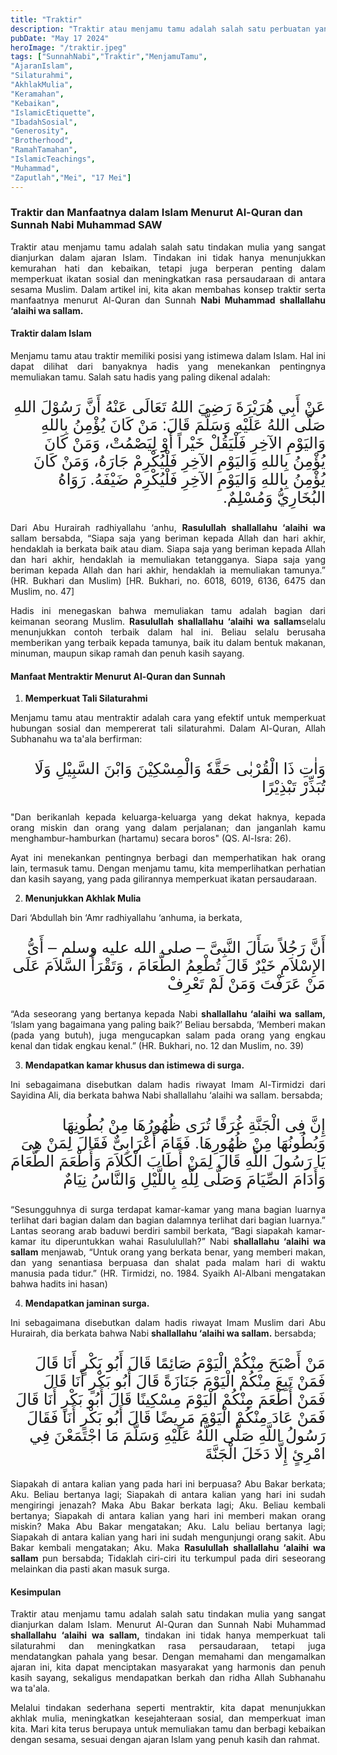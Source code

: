 ```yaml
---
title: "Traktir"
description: "Traktir atau menjamu tamu adalah salah satu perbuatan yang sangat dianjurkan dalam ajaran Islam, mengikuti contoh dan sunnah Nabi Muhammad SAW. Menurut sunnah, traktir bukan hanya tentang memberikan makanan atau minuman, tetapi juga merupakan bentuk kebaikan, kemurahan hati, dan upaya untuk mempererat tali silaturahmi."
pubDate: "May 17 2024"
heroImage: "/traktir.jpeg"
tags: ["SunnahNabi","Traktir","MenjamuTamu",
"AjaranIslam",
"Silaturahmi",
"AkhlakMulia",
"Keramahan",
"Kebaikan",
"IslamicEtiquette",
"IbadahSosial",
"Generosity",
"Brotherhood",
"RamahTamahan",
"IslamicTeachings",
"Muhammad",
"Zaputlah","Mei", "17 Mei"]
---
```


### Traktir dan Manfaatnya dalam Islam Menurut Al-Quran dan Sunnah Nabi Muhammad SAW

<p style="text-align: justify;">Traktir atau menjamu tamu adalah salah satu tindakan mulia yang sangat dianjurkan dalam ajaran Islam. Tindakan ini tidak hanya menunjukkan kemurahan hati dan kebaikan, tetapi juga berperan penting dalam memperkuat ikatan sosial dan meningkatkan rasa persaudaraan di antara sesama Muslim. Dalam artikel ini, kita akan membahas konsep traktir serta manfaatnya menurut Al-Quran dan Sunnah <strong>Nabi Muhammad shallallahu ‘alaihi wa sallam.</strong></p>

#### Traktir dalam Islam

<p style="text-align: justify;">Menjamu tamu atau traktir memiliki posisi yang istimewa dalam Islam. Hal ini dapat dilihat dari banyaknya hadis yang menekankan pentingnya memuliakan tamu. Salah satu hadis yang paling dikenal adalah:</p>

<p style="font-family: 'Neirizi Regular', sans-serif; font-size: 25px; direction: rtl;">
عَنْ أَبِي هُرَيْرَةَ رَضِيَ اللهُ تَعَالَى عَنْهُ أَنَّ رَسُوْلَ اللهِ صَلَّى اللهُ عَلَيْهِ وَسَلَّمَ قَالَ: مَنْ كَانَ يُؤْمِنُ بِاللهِ وَاليَوْمِ الآخِرِ فَلْيَقُلْ خَيْراً أَوْ لِيَصْمُتْ، وَمَنْ كَانَ يُؤْمِنُ بِاللهِ وَاليَوْمِ الآخِرِ فَلْيُكْرِمْ جَارَهُ، وَمَنْ كَانَ يُؤْمِنُ بِاللهِ وَاليَوْمِ الآخِرِ فَلْيُكْرِمْ ضَيْفَهُ.
رَوَاهُ البُخَارِيُّ وَمُسْلِمٌ.</p>

<p style="text-align: justify;">Dari Abu Hurairah radhiyallahu ‘anhu, <strong>Rasulullah shallallahu ‘alaihi wa</strong> sallam bersabda, “Siapa saja yang beriman kepada Allah dan hari akhir, hendaklah ia berkata baik atau diam. Siapa saja yang beriman kepada Allah dan hari akhir, hendaklah ia memuliakan tetangganya. Siapa saja yang beriman kepada Allah dan hari akhir, hendaklah ia memuliakan tamunya.”
(HR. Bukhari dan Muslim) [HR. Bukhari, no. 6018, 6019, 6136, 6475 dan Muslim, no. 47]</p>

<p style="text-align: justify;">Hadis ini menegaskan bahwa memuliakan tamu adalah bagian dari keimanan seorang Muslim. <strong>Rasulullah shallallahu ‘alaihi wa sallam</strong>selalu menunjukkan contoh terbaik dalam hal ini. Beliau selalu berusaha memberikan yang terbaik kepada tamunya, baik itu dalam bentuk makanan, minuman, maupun sikap ramah dan penuh kasih sayang.</p>

#### Manfaat Mentraktir Menurut Al-Quran dan Sunnah

1. **Memperkuat Tali Silaturahmi**

<p style="text-align: justify;">Menjamu tamu atau mentraktir adalah cara yang efektif untuk memperkuat hubungan sosial dan mempererat tali silaturahmi. Dalam Al-Quran, Allah Subhanahu wa ta'ala berfirman:</p>

<p style="font-family: 'Neirizi Regular', sans-serif; font-size: 25px; direction: rtl;">
    وَاٰتِ ذَا الْقُرْبٰى حَقَّهٗ وَالْمِسْكِيْنَ وَابْنَ السَّبِيْلِ وَلَا تُبَذِّرْ تَبْذِيْرًا</p>
    
<p style="text-align: justify;">"Dan berikanlah kepada keluarga-keluarga yang dekat haknya, kepada orang miskin dan orang yang dalam perjalanan; dan janganlah kamu menghambur-hamburkan (hartamu) secara boros" (QS. Al-Isra: 26).</p>

<p style="text-align: justify;">Ayat ini menekankan pentingnya berbagi dan memperhatikan hak orang lain, termasuk tamu. Dengan menjamu tamu, kita memperlihatkan perhatian dan kasih sayang, yang pada gilirannya memperkuat ikatan persaudaraan.</p>

2. **Menunjukkan Akhlak Mulia**

<p style="text-align: justify;">Dari ‘Abdullah bin ‘Amr radhiyallahu ‘anhuma, ia berkata,</p>

<p style="font-family: 'Neirizi Regular', sans-serif; font-size: 25px; direction: rtl;">
أَنَّ رَجُلاً سَأَلَ النَّبِىَّ – صلى الله عليه وسلم – أَىُّ الإِسْلاَمِ خَيْرٌ قَالَ تُطْعِمُ الطَّعَامَ ، وَتَقْرَأُ السَّلاَمَ عَلَى مَنْ عَرَفْتَ وَمَنْ لَمْ تَعْرِفْ</p>
    
<p style="text-align: justify;">“Ada seseorang yang bertanya kepada Nabi <strong>shallallahu ‘alaihi wa sallam,</strong> ‘Islam yang bagaimana yang paling baik?’ Beliau bersabda, ‘Memberi makan (pada yang butuh), juga mengucapkan salam pada orang yang engkau kenal dan tidak engkau kenal.” (HR. Bukhari, no. 12 dan Muslim, no. 39)</p>

3. **Mendapatkan kamar khusus dan istimewa di surga.**

<p style="text-align: justify;">Ini sebagaimana disebutkan dalam hadis riwayat Imam Al-Tirmidzi dari Sayidina Ali, dia berkata bahwa Nabi shallallahu ‘alaihi wa sallam. bersabda;</p>

<p style="font-family: 'Neirizi Regular', sans-serif; font-size: 25px; direction: rtl;">
إِنَّ فِى الْجَنَّةِ غُرَفًا تُرَى ظُهُورُهَا مِنْ بُطُونِهَا وَبُطُونُهَا مِنْ ظُهُورِهَا. فَقَامَ أَعْرَابِىٌّ فَقَالَ لِمَنْ هِىَ يَا رَسُولَ اللَّهِ قَالَ لِمَنْ أَطَابَ الْكَلاَمَ وَأَطْعَمَ الطَّعَامَ وَأَدَامَ الصِّيَامَ وَصَلَّى لِلَّهِ بِاللَّيْلِ وَالنَّاسُ نِيَامٌ</p>

<p style="text-align: justify;">“Sesungguhnya di surga terdapat kamar-kamar yang mana bagian luarnya terlihat dari bagian dalam dan bagian dalamnya terlihat dari bagian luarnya.” Lantas seorang arab baduwi berdiri sambil berkata, “Bagi siapakah kamar-kamar itu diperuntukkan wahai Rasululullah?” Nabi <strong>shallallahu ‘alaihi wa sallam</strong> menjawab, “Untuk orang yang berkata benar, yang memberi makan, dan yang senantiasa berpuasa dan shalat pada malam hari di waktu manusia pada tidur.” (HR. Tirmidzi, no. 1984. Syaikh Al-Albani mengatakan bahwa hadits ini hasan)</p>

4. **Mendapatkan jaminan surga.**

<p style="text-align: justify;"> Ini sebagaimana disebutkan dalam hadis riwayat Imam Muslim dari Abu Hurairah, dia berkata bahwa Nabi <strong>shallallahu ‘alaihi wa sallam.</strong> bersabda;</p>

<p style="font-family: 'Neirizi Regular', sans-serif; font-size: 25px; direction: rtl;">
مَنْ أَصْبَحَ مِنْكُمْ الْيَوْمَ صَائِمًا قَالَ أَبُو بَكْرٍ أَنَا قَالَ فَمَنْ تَبِعَ مِنْكُمْ الْيَوْمَ جَنَازَةً قَالَ أَبُو بَكْرٍ أَنَا قَالَ فَمَنْ أَطْعَمَ مِنْكُمْ الْيَوْمَ مِسْكِينًا قَالَ أَبُو بَكْرٍ أَنَا قَالَ فَمَنْ عَادَ مِنْكُمْ الْيَوْمَ مَرِيضًا قَالَ أَبُو بَكْرٍ أَنَا فَقَالَ رَسُولُ اللَّهِ صَلَّى اللَّهُ عَلَيْهِ وَسَلَّمَ مَا اجْتَمَعْنَ فِي امْرِئٍ إِلَّا دَخَلَ الْجَنَّةَ</p>

<p style="text-align: justify;">Siapakah di antara kalian yang pada hari ini berpuasa? Abu Bakar berkata; Aku. Beliau bertanya lagi; Siapakah di antara kalian yang hari ini sudah mengiringi jenazah? Maka Abu Bakar berkata lagi; Aku. Beliau kembali bertanya; Siapakah di antara kalian yang hari ini memberi makan orang miskin? Maka Abu Bakar mengatakan; Aku. Lalu beliau bertanya lagi; Siapakah di antara kalian yang hari ini sudah mengunjungi orang sakit. Abu Bakar kembali mengatakan; Aku. Maka <strong>Rasulullah shallallahu ‘alaihi wa sallam</strong> pun bersabda; Tidaklah ciri-ciri itu terkumpul pada diri seseorang melainkan dia pasti akan masuk surga.</p>

#### Kesimpulan

<p style="text-align: justify;">Traktir atau menjamu tamu adalah salah satu tindakan mulia yang sangat dianjurkan dalam Islam. Menurut Al-Quran dan Sunnah Nabi Muhammad <strong>shallallahu ‘alaihi wa sallam,</strong> tindakan ini tidak hanya memperkuat tali silaturahmi dan meningkatkan rasa persaudaraan, tetapi juga mendatangkan pahala yang besar. Dengan memahami dan mengamalkan ajaran ini, kita dapat menciptakan masyarakat yang harmonis dan penuh kasih sayang, sekaligus mendapatkan berkah dan ridha Allah Subhanahu wa ta'ala.</p>

<p style="text-align: justify;">Melalui tindakan sederhana seperti mentraktir, kita dapat menunjukkan akhlak mulia, meningkatkan kesejahteraan sosial, dan memperkuat iman kita. Mari kita terus berupaya untuk memuliakan tamu dan berbagi kebaikan dengan sesama, sesuai dengan ajaran Islam yang penuh kasih dan rahmat.</p>
